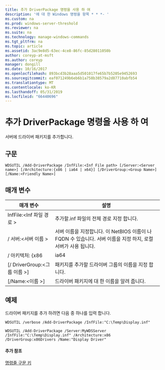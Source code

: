 ```yaml
---
title: 추가 DriverPackage 명령을 사용 하 여
description: '에 대 한 Windows 명령을 항목 * * *- '
ms.custom: na
ms.prod: windows-server-threshold
ms.reviewer: na
ms.suite: na
ms.technology: manage-windows-commands
ms.tgt_pltfrm: na
ms.topic: article
ms.assetid: 3ac9e8d5-63ec-4ce8-86fc-85d28011050b
author: coreyp-at-msft
ms.author: coreyp
manager: dongill
ms.date: 10/16/2017
ms.openlocfilehash: 893bcd3b28aaa5d501017fe65b7b5205e9452693
ms.sourcegitcommit: eaf071249b6eb6b1a758b38579a2d87710abfb54
ms.translationtype: MT
ms.contentlocale: ko-KR
ms.lasthandoff: 05/31/2019
ms.locfileid: "66440696"
---
```

# <a name="using-the-add-driverpackage-command"></a>추가 DriverPackage 명령을 사용 하 여



서버에 드라이버 패키지를 추가합니다.

## <a name="syntax"></a>구문

```
WDSUTIL /Add-DriverPackage /InfFile:<Inf File path> [/Server:<Server name>] [/Architecture:{x86 | ia64 | x64}] [/DriverGroup:<Group Name>] [/Name:<Friendly Name>]
```

## <a name="parameters"></a>매개 변수

|          매개 변수           |                                                              설명                                                              |
|------------------------------|---------------------------------------------------------------------------------------------------------------------------------------|
|   InfFile:\<Inf 파일 경로 >   |                                           추가할.inf 파일의 전체 경로 지정 합니다.                                            |
|    / 서버:\<서버 이름 >    | 서버 이름을 지정합니다. 이 NetBIOS 이름이 나 FQDN 수 있습니다. 서버 이름을 지정 하지, 로컬 서버가 사용 됩니다. |
|      / 아키텍처: {x86      |                                                                 ia64                                                                  |
| [/ DriverGroup:\<그룹 이름 >] |                             패키지를 추가할 드라이버 그룹의 이름을 지정 합니다.                              |
|   [/Name:\<이름 >]   |                                           드라이버 패키지에 대 한 이름을 알려 줍니다.                                            |

## <a name="BKMK_examples"></a>예제

드라이버 패키지를 추가 하려면 다음 중 하나를 입력 합니다.
```
WDSUTIL /verbose /Add-DriverPackage /InfFile:"C:\Temp\Display.inf"
```
```
WDSUTIL /Add-DriverPackage /Server:MyWDSServer /InfFile:"C:\Temp\Display.inf" /Architecture:x86 /DriverGroup:x86Drivers /Name:"Display Driver"
```

#### <a name="additional-references"></a>추가 참조

[명령줄 구문 키](command-line-syntax-key.md)

